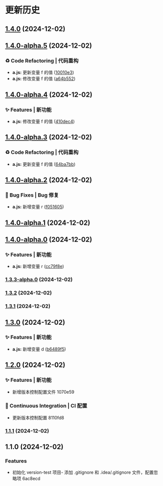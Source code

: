 # 更新历史 


## [1.4.0](https://github.com/spark-hou/version-test/compare/v1.4.0-alpha.5...v1.4.0) (2024-12-02)

## [1.4.0-alpha.5](https://github.com/spark-hou/version-test/compare/v1.4.0-alpha.4...v1.4.0-alpha.5) (2024-12-02)


### ♻ Code Refactoring | 代码重构

* **a.js:** 更新变量 f 的值 ([10010e3](https://github.com/spark-hou/version-test/commit/10010e33e203764492d9696a180f8cd673c81797))
* **a.js:** 修改变量 f 的值 ([a64b552](https://github.com/spark-hou/version-test/commit/a64b5520206003c63502fe03872909de5c01571f))

## [1.4.0-alpha.4](https://github.com/spark-hou/version-test/compare/v1.4.0-alpha.3...v1.4.0-alpha.4) (2024-12-02)


### ✨ Features | 新功能

* **a.js:** 修改变量 f 的值 ([410dec4](https://github.com/spark-hou/version-test/commit/410dec4eb24f8fa4666b9ffa0dc6e89d850e08d8))

## [1.4.0-alpha.3](https://github.com/spark-hou/version-test/compare/v1.4.0-alpha.2...v1.4.0-alpha.3) (2024-12-02)


### ♻ Code Refactoring | 代码重构

* **a.js:** 更新变量 f 的值 ([64ba7bb](https://github.com/spark-hou/version-test/commit/64ba7bb4a9200f180bc5feba659a2346b469683c))

## [1.4.0-alpha.2](https://github.com/spark-hou/version-test/compare/v1.4.0-alpha.1...v1.4.0-alpha.2) (2024-12-02)


### 🐛 Bug Fixes | Bug 修复

* **a.js:** 新增变量 r ([f051605](https://github.com/spark-hou/version-test/commit/f0516052b6632adb9fa3ce3e82bb3159032cfdf2))

## [1.4.0-alpha.1](https://github.com/spark-hou/version-test/compare/v1.4.0-alpha.0...v1.4.0-alpha.1) (2024-12-02)

## [1.4.0-alpha.0](https://github.com/spark-hou/version-test/compare/v1.3.3-alpha.0...v1.4.0-alpha.0) (2024-12-02)


### ✨ Features | 新功能

* **a.js:** 新增变量 r ([cc79f8e](https://github.com/spark-hou/version-test/commit/cc79f8e05e58f87b5ffc6eeaa63fb68c2ad6821f))

### [1.3.3-alpha.0](https://github.com/spark-hou/version-test/compare/v1.3.2...v1.3.3-alpha.0) (2024-12-02)

### [1.3.2](https://github.com/spark-hou/version-test/compare/v1.3.1...v1.3.2) (2024-12-02)

### [1.3.1](https://github.com/spark-hou/version-test/compare/v1.3.0...v1.3.1) (2024-12-02)

## [1.3.0](https://github.com/spark-hou/version-test/compare/v1.2.0...v1.3.0) (2024-12-02)


### ✨ Features | 新功能

* **a.js:** 新增变量 d ([b6489f5](https://github.com/spark-hou/version-test/commit/b6489f50eb711761d39313249eb27f927f812679))

## [1.2.0](///compare/v1.1.1...v1.2.0) (2024-12-02)


### ✨ Features | 新功能

* 新增版本控制配置文件 1070e59


### 🔧 Continuous Integration | CI 配置

* 更新版本控制配置 8110fd8

### [1.1.1](///compare/v1.1.0...v1.1.1) (2024-12-02)

## 1.1.0 (2024-12-02)


### Features

* 初始化 version-test 项目- 添加 .gitignore 和 .idea/.gitignore 文件，配置忽略项 6ac8ecd
